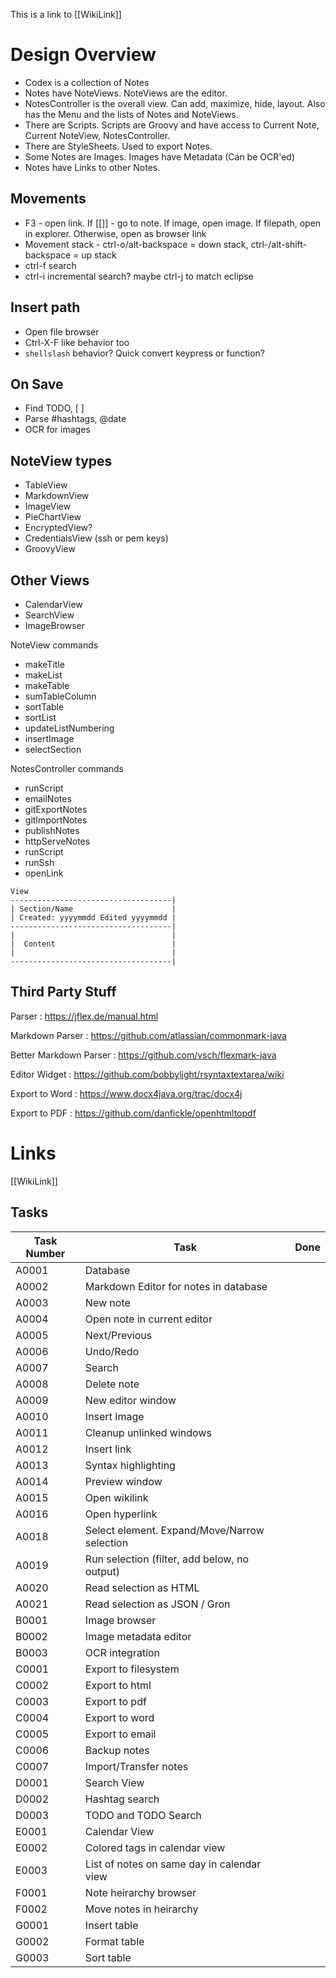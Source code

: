 This is a link to [[WikiLink]]

Design Overview
===============
*  Codex is a collection of Notes
*  Notes have NoteViews.  NoteViews are the editor.
*  NotesController is the overall view.  Can add, maximize, hide, layout.  Also has the Menu and the 
   lists of Notes and NoteViews.
*  There are Scripts.  Scripts are Groovy and have access to Current Note, Current NoteView, NotesController.
*  There are StyleSheets.  Used to export Notes.
*  Some Notes are Images.  Images have Metadata (Can be OCR'ed)
*  Notes have Links to other Notes.

Movements
---------
*   F3 - open link.  If [[]] - go to note.  If image, open image.  If filepath,
    open in explorer.  Otherwise, open as browser link
*   Movement stack - ctrl-o/alt-backspace = down stack,
    ctrl-<????>/alt-shift-backspace = up stack
*   ctrl-f search
*   ctrl-i incremental search?  maybe ctrl-j to match eclipse

Insert path
-----------
*   Open file browser
*   Ctrl-X-F like behavior too
*   `shellslash` behavior?  Quick convert keypress or function?

On Save
--------
*   Find TODO, [ ]
*   Parse #hashtags, @date
*   OCR for images

NoteView types
--------------
*  TableView
*  MarkdownView
*  ImageView
*  PieChartView
*  EncryptedView?
*  CredentialsView (ssh or pem keys)
*  GroovyView

Other Views
-----------
*  CalendarView
*  SearchView
*  ImageBrowser

NoteView commands
*  makeTitle
*  makeList
*  makeTable
*  sumTableColumn
*  sortTable
*  sortList
*  updateListNumbering
*  insertImage
*  selectSection

NotesController commands
*  runScript
*  emailNotes
*  gitExportNotes
*  gitImportNotes
*  publishNotes
*  httpServeNotes
*  runScript
*  runSsh
*  openLink

```
View
------------------------------------|
| Section/Name                      |
| Created: yyyymmdd Edited yyyymmdd |
------------------------------------|
|                                   |
|  Content                          |
|                                   |
------------------------------------|
```

Third Party Stuff
-----------------
Parser
: https://jflex.de/manual.html

Markdown Parser
: https://github.com/atlassian/commonmark-java

Better Markdown Parser
: https://github.com/vsch/flexmark-java

Editor Widget
: https://github.com/bobbylight/rsyntaxtextarea/wiki

Export to Word
: https://www.docx4java.org/trac/docx4j

Export to PDF
: https://github.com/danfickle/openhtmltopdf

# Links

[[WikiLink]]

Tasks
-----

| Task Number | Task                                         | Done |
| ----------- | -------------------------------------        | ---- |
| A0001       | Database                                     |      |
| A0002       | Markdown Editor for notes in database        |      |
| A0003       | New note                                     |      |
| A0004       | Open note in current editor                  |      |
| A0005       | Next/Previous                                |      |
| A0006       | Undo/Redo                                    |      |
| A0007       | Search                                       |      |
| A0008       | Delete note                                  |      |
| A0009       | New editor window                            |      |
| A0010       | Insert Image                                 |      |
| A0011       | Cleanup unlinked windows                     |      |
| A0012       | Insert link                                  |      |
| A0013       | Syntax highlighting                          |      |
| A0014       | Preview window                               |      |
| A0015       | Open wikilink                                |      |
| A0016       | Open hyperlink                               |      |
| A0018       | Select element. Expand/Move/Narrow selection |      |
| A0019       | Run selection (filter, add below, no output) |      |
| A0020       | Read selection as HTML                       |      |
| A0021       | Read selection as JSON / Gron                |      |
| B0001       | Image browser                                |      |
| B0002       | Image metadata editor                        |      |
| B0003       | OCR integration                              |      |
| C0001       | Export to filesystem                         |      |
| C0002       | Export to html                               |      |
| C0003       | Export to pdf                                |      |
| C0004       | Export to word                               |      |
| C0005       | Export to email                              |      |
| C0006       | Backup notes                                 |      |
| C0007       | Import/Transfer notes                        |      |
| D0001       | Search View                                  |      |
| D0002       | Hashtag search                               |      |
| D0003       | TODO and TODO Search                         |      |
| E0001       | Calendar View                                |      |
| E0002       | Colored tags in calendar view                |      |
| E0003       | List of notes on same day in calendar view   |      |
| F0001       | Note heirarchy browser                       |      |
| F0002       | Move notes in heirarchy                      |      |
| G0001       | Insert table                                 |      |
| G0002       | Format table                                 |      |
| G0003       | Sort table                                   |      |
